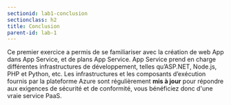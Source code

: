 ```yaml
---
sectionid: lab1-conclusion
sectionclass: h2
title: Conclusion
parent-id: lab-1
---
```


Ce premier exercice a permis de se familiariser avec la création de web App dans App Service, et de plans App Service. App Service prend en charge différentes infrastructures de développement, telles qu’ASP.NET, Node.js, PHP et Python, etc. Les infrastructures et les composants d’exécution fournis par la plateforme Azure sont régulièrement **mis à jour** pour répondre aux exigences de sécurité et de conformité, vous bénéficiez donc d'une vraie service PaaS.
